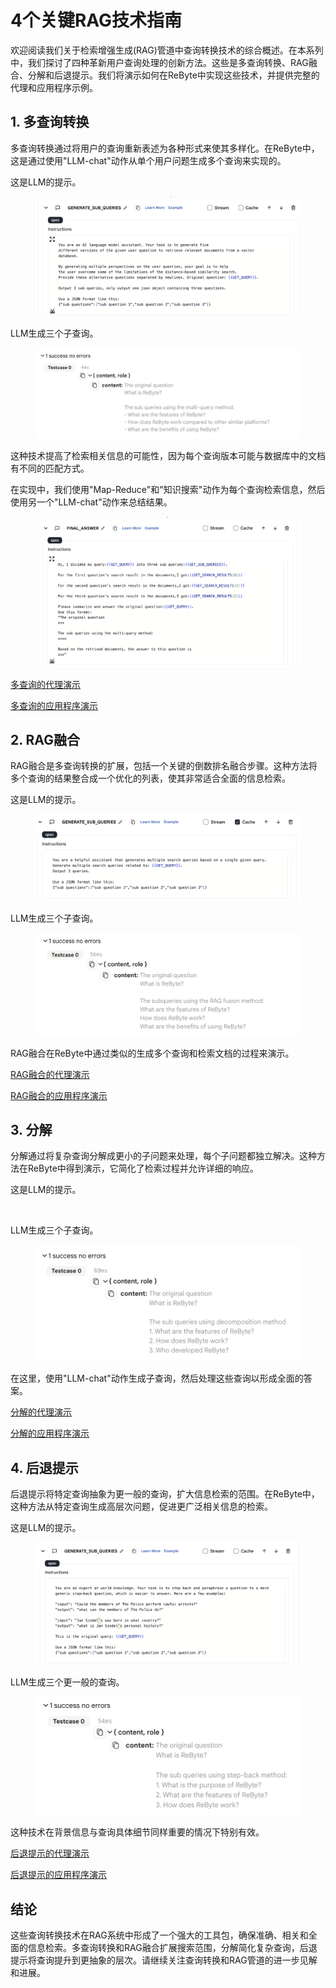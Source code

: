 # 4个关键RAG技术指南

欢迎阅读我们关于检索增强生成(RAG)管道中查询转换技术的综合概述。在本系列中，我们探讨了四种革新用户查询处理的创新方法。这些是多查询转换、RAG融合、分解和后退提示。我们将演示如何在ReByte中实现这些技术，并提供完整的代理和应用程序示例。

## 1. 多查询转换

多查询转换通过将用户的查询重新表述为各种形式来使其多样化。在ReByte中，这是通过使用"LLM-chat"动作从单个用户问题生成多个查询来实现的。

这是LLM的提示。

<figure><img src="../images/multi-query-1.png" alt=""></figure>

LLM生成三个子查询。

<figure><img src="../images/multi-query-2.png" alt=""></figure>

这种技术提高了检索相关信息的可能性，因为每个查询版本可能与数据库中的文档有不同的匹配方式。

在实现中，我们使用"Map-Reduce"和"知识搜索"动作为每个查询检索信息，然后使用另一个"LLM-chat"动作来总结结果。

<figure><img src="../images/multi-query-3.png" alt=""></figure>

[多查询的代理演示](https://rebyte.ai/p/21b2295005587a5375d8/callable/cd26de3861da546c210f/editor)

[多查询的应用程序演示](https://rebyte.ai/copilot/55f1b8fb7803c73c88d6/session/7bca7a6793)

## 2. RAG融合

RAG融合是多查询转换的扩展，包括一个关键的倒数排名融合步骤。这种方法将多个查询的结果整合成一个优化的列表，使其非常适合全面的信息检索。

这是LLM的提示。

<figure><img src="../images/rag-fusion-1.png" alt=""></figure>

LLM生成三个子查询。

<figure><img src="../images/rag-fusion-2.png" alt=""></figure>

RAG融合在ReByte中通过类似的生成多个查询和检索文档的过程来演示。

[RAG融合的代理演示](https://rebyte.ai/p/21b2295005587a5375d8/callable/103ce69a89b657efdfc0/editor)

[RAG融合的应用程序演示](https://rebyte.ai/copilot/1583ecb2733c95dea108/session/8ccc51d47f)

## 3. 分解

分解通过将复杂查询分解成更小的子问题来处理，每个子问题都独立解决。这种方法在ReByte中得到演示，它简化了检索过程并允许详细的响应。

这是LLM的提示。

<figure><img src="../images/decompositon-1.png" alt=""></figure>

LLM生成三个子查询。

<figure><img src="../images/decomposition-2.png" alt=""></figure>

在这里，使用"LLM-chat"动作生成子查询，然后处理这些查询以形成全面的答案。

[分解的代理演示](https://rebyte.ai/p/21b2295005587a5375d8/callable/99a7ce76993d93a43411/editor)

[分解的应用程序演示](https://rebyte.ai/copilot/b4c3ba4609e740a0a3d3/session/b0048540a6)

## 4. 后退提示

后退提示将特定查询抽象为更一般的查询，扩大信息检索的范围。在ReByte中，这种方法从特定查询生成高层次问题，促进更广泛相关信息的检索。

这是LLM的提示。

<figure><img src="../images/step-back-1.png" alt=""></figure>

LLM生成三个更一般的查询。

<figure><img src="../images/step-back-2.png" alt=""></figure>

这种技术在背景信息与查询具体细节同样重要的情况下特别有效。

[后退提示的代理演示](https://rebyte.ai/p/21b2295005587a5375d8/callable/069845d6d867c11ef32d/editor)

[后退提示的应用程序演示](https://rebyte.ai/copilot/f527fbc4eca2d3fe326f/session/1dd77d8bd5)

## 结论

这些查询转换技术在RAG系统中形成了一个强大的工具包，确保准确、相关和全面的信息检索。多查询转换和RAG融合扩展搜索范围，分解简化复杂查询，后退提示将查询提升到更抽象的层次。请继续关注查询转换和RAG管道的进一步见解和进展。
